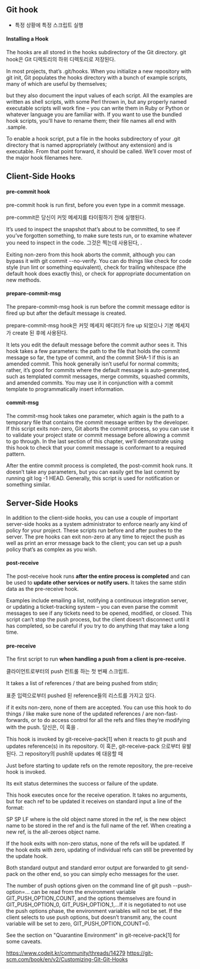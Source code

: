 
## Git hook
- 특정 상황에 특정 스크립트 실행 

#### Installing a Hook

The hooks are all stored in the hooks subdirectory of the Git directory. 
git hook은 Git 디렉토리의 하위 디렉토리로 저장된다.

In most projects, that’s .git/hooks. When you initialize a new repository with git init, Git populates the hooks directory with a bunch of example scripts, 
many of which are useful by themselves; 

but they also document the input values of each script. 
All the examples are written as shell scripts, with some Perl thrown in, but any properly named executable scripts will work fine – you can write them in Ruby or Python or whatever language you are familiar with. If you want to use the bundled hook scripts, you’ll have to rename them; their file names all end with .sample.

To enable a hook script, put a file in the hooks subdirectory of your .git directory 
that is named appropriately (without any extension) and is executable.
From that point forward, it should be called. We’ll cover most of the major hook filenames here.

## Client-Side Hooks

#### pre-commit hook 
pre-commit hook is run first, before you even type in a commit message.

pre-commit은 당신이 커밋 메세지를 타이핑하기 전에 실행된다. 

It’s used to inspect the snapshot that’s about to be committed, to see if you’ve forgotten something, to make sure tests run, or to examine whatever you need to inspect in the code.
그것은 찍는데 사용된다, . 

Exiting non-zero from this hook aborts the commit, although you can bypass it with git commit --no-verify. You can do things like check for code style (run lint or something equivalent), check for trailing whitespace (the default hook does exactly this), or check for appropriate documentation on new methods.

#### prepare-commit-msg 

The prepare-commit-msg hook is run before the commit message editor is fired up but after the default message is created. 

prepare-commit-msg hook은 커밋 메세지 에디터가 fire up 되었으나 기본 메세지가 create 된 후에 사용된다. 

It lets you edit the default message before the commit author sees it. This hook takes a few parameters: the path to the file that holds the commit message so far, the type of commit, and the commit SHA-1 if this is an amended commit. This hook generally isn’t useful for normal commits; rather, it’s good for commits where the default message is auto-generated, such as templated commit messages, merge commits, squashed commits, and amended commits. You may use it in conjunction with a commit template to programmatically insert information.

#### commit-msg 
The commit-msg hook takes one parameter, which again is the path to a temporary file that contains the commit message written by the developer. If this script exits non-zero, Git aborts the commit process, so you can use it to validate your project state or commit message before allowing a commit to go through. In the last section of this chapter, we’ll demonstrate using this hook to check that your commit message is conformant to a required pattern.

After the entire commit process is completed, the post-commit hook runs. It doesn’t take any parameters, but you can easily get the last commit by running git log -1 HEAD. Generally, this script is used for notification or something similar.



## Server-Side Hooks

In addition to the client-side hooks, you can use a couple of important server-side hooks as a system administrator to enforce nearly any kind of policy for your project. 
These scripts run before and after pushes to the server.
The pre hooks can exit non-zero at any time to reject the push as well as print an error message back to the client; 
you can set up a push policy that’s as complex as you wish.

#### post-receive

The post-receive hook runs **after the entire process is completed** and can be used to **update other services or notify users.** 
It takes the same stdin data as the pre-receive hook. 

Examples include emailing a list, notifying a continuous integration server, 
or updating a ticket-tracking system – you can even parse the commit messages to see if any tickets need to be opened, modified, or closed. 
This script can’t stop the push process, but the client doesn’t disconnect until it has completed, so be careful if you try to do anything that may take a long time.


#### pre-receive

The first script to run **when handling a push from a client is pre-receive.**

클라이언트로부터의 push 컨트롤 하는 첫 번째 스크립트. 

It takes a list of references / that are being pushed from stdin; 

표준 입력으로부터 pushed 된 reference들의 리스트를 가지고 있다. 

if it exits non-zero, none of them are accepted. 
You can use this hook to do things / like make sure none of the updated references / are non-fast-forwards, or to do access control for all the refs and files they’re modifying with the push.
당신은, 이 훅을 .


This hook is invoked by git-receive-pack[1] when it reacts to git push and updates reference(s) in its repository. 
이 훅은, git-receive-pack 으로부터 유발된다. 그 repository의 push와 updates 에 대응할 때

Just before starting to update refs on the remote repository, the pre-receive hook is invoked. 

Its exit status determines the success or failure of the update.

This hook executes once for the receive operation. It takes no arguments, but for each ref to be updated it receives on standard input a line of the format:

<old-value> SP <new-value> SP <ref-name> LF
where <old-value> is the old object name stored in the ref, <new-value> is the new object name to be stored in the ref and <ref-name> is the full name of the ref. When creating a new ref, <old-value> is the all-zeroes object name.

If the hook exits with non-zero status, none of the refs will be updated. If the hook exits with zero, updating of individual refs can still be prevented by the update hook.

Both standard output and standard error output are forwarded to git send-pack on the other end, so you can simply echo messages for the user.

The number of push options given on the command line of git push --push-option=... can be read from the environment variable GIT_PUSH_OPTION_COUNT, and the options themselves are found in GIT_PUSH_OPTION_0, GIT_PUSH_OPTION_1,…​If it is negotiated to not use the push options phase, the environment variables will not be set. If the client selects to use push options, but doesn’t transmit any, the count variable will be set to zero, GIT_PUSH_OPTION_COUNT=0.

See the section on "Quarantine Environment" in git-receive-pack[1] for some caveats.

https://www.codeit.kr/community/threads/14279
https://git-scm.com/book/en/v2/Customizing-Git-Git-Hooks
